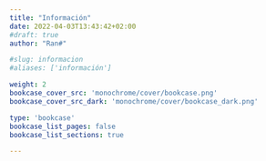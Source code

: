 ```yaml
---
title: "Información"
date: 2022-04-03T13:43:42+02:00
#draft: true
author: "Ran#"

#slug: informacion
#aliases: ['información']

weight: 2
bookcase_cover_src: 'monochrome/cover/bookcase.png'
bookcase_cover_src_dark: 'monochrome/cover/bookcase_dark.png'

type: 'bookcase'
bookcase_list_pages: false
bookcase_list_sections: true

---
```


